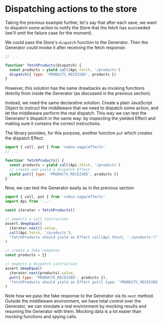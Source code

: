 # Dispatching actions to the store

Taking the previous example further, let's say that after each save, we want to dispatch some action
to notify the Store that the fetch has succeeded (we'll omit the failure case for the moment).

We could pass the Store's `dispatch` function to the Generator. Then the
Generator could invoke it after receiving the fetch response:

```javascript
// ...

function* fetchProducts(dispatch) {
  const products = yield call(Api.fetch, '/products')
  dispatch({ type: 'PRODUCTS_RECEIVED', products })
}
```

However, this solution has the same drawbacks as invoking functions directly from inside the Generator (as discussed in the previous section).

Instead, we need the same declarative solution. Create a plain JavaScript Object to instruct the
middleware that we need to dispatch some action, and let the middleware perform the real
dispatch. This way we can test the Generator's dispatch in the same way: by inspecting
the yielded Effect and making sure it contains the correct instructions.

The library provides, for this purpose, another function `put` which creates the dispatch
Effect.

```javascript
import { call, put } from 'redux-saga/effects'
// ...

function* fetchProducts() {
  const products = yield call(Api.fetch, '/products')
  // create and yield a dispatch Effect
  yield put({ type: 'PRODUCTS_RECEIVED', products })
}
```

Now, we can test the Generator easily as in the previous section

```javascript
import { call, put } from 'redux-saga/effects'
import Api from '...'

const iterator = fetchProducts()

// expects a call instruction
assert.deepEqual(
  iterator.next().value,
  call(Api.fetch, '/products'),
  "fetchProducts should yield an Effect call(Api.fetch, './products')"
)

// create a fake response
const products = {}

// expects a dispatch instruction
assert.deepEqual(
  iterator.next(products).value,
  put({ type: 'PRODUCTS_RECEIVED', products }),
  "fetchProducts should yield an Effect put({ type: 'PRODUCTS_RECEIVED', products })"
)
```

Note how we pass the fake response to the Generator via its `next` method. Outside the
middleware environment, we have total control over the Generator, we can simulate a
real environment by mocking results and resuming the Generator with them. Mocking
data is a lot easier than mocking functions and spying calls.
